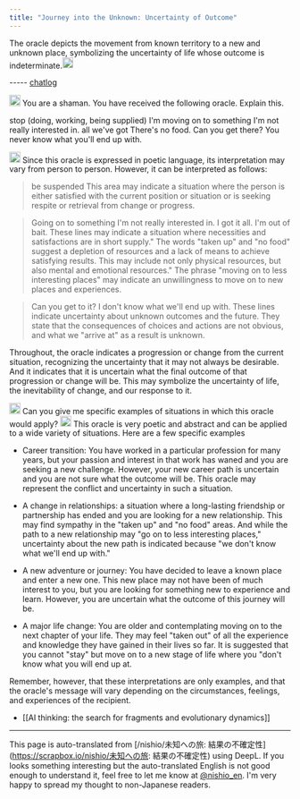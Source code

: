 ```yaml
---
title: "Journey into the Unknown: Uncertainty of Outcome"
---
```


The oracle depicts the movement from known territory to a new and unknown place, symbolizing the uncertainty of life whose outcome is indeterminate.<img src='https://scrapbox.io/api/pages/nishio-en/gpt/icon' alt='gpt.icon' height="19.5"/>

----- [chatlog](https://poe.com/s/hcRJsrvjdfATDzKBOJ9r)

<img src='https://scrapbox.io/api/pages/nishio-en/nishio/icon' alt='nishio.icon' height="19.5"/>
You are a shaman. You have received the following oracle. Explain this.

stop (doing, working, being supplied)
I'm moving on to something I'm not really interested in.
all we've got
There's no food.
Can you get there?
You never know what you'll end up with.

<img src='https://scrapbox.io/api/pages/nishio-en/gpt/icon' alt='gpt.icon' height="19.5"/>
Since this oracle is expressed in poetic language, its interpretation may vary from person to person. However, it can be interpreted as follows:

> be suspended
This area may indicate a situation where the person is either satisfied with the current position or situation or is seeking respite or retrieval from change or progress.

> Going on to something I'm not really interested in.
> I got it all.
> I'm out of bait.
These lines may indicate a situation where necessities and satisfactions are in short supply." The words "taken up" and "no food" suggest a depletion of resources and a lack of means to achieve satisfying results. This may include not only physical resources, but also mental and emotional resources." The phrase "moving on to less interesting places" may indicate an unwillingness to move on to new places and experiences.

> Can you get to it?
> I don't know what we'll end up with.
These lines indicate uncertainty about unknown outcomes and the future. They state that the consequences of choices and actions are not obvious, and what we "arrive at" as a result is unknown.

Throughout, the oracle indicates a progression or change from the current situation, recognizing the uncertainty that it may not always be desirable. And it indicates that it is uncertain what the final outcome of that progression or change will be. This may symbolize the uncertainty of life, the inevitability of change, and our response to it.

<img src='https://scrapbox.io/api/pages/nishio-en/nishio/icon' alt='nishio.icon' height="19.5"/>
Can you give me specific examples of situations in which this oracle would apply?

<img src='https://scrapbox.io/api/pages/nishio-en/gpt/icon' alt='gpt.icon' height="19.5"/>
This oracle is very poetic and abstract and can be applied to a wide variety of situations. Here are a few specific examples

- Career transition: You have worked in a particular profession for many years, but your passion and interest in that work has waned and you are seeking a new challenge. However, your new career path is uncertain and you are not sure what the outcome will be. This oracle may represent the conflict and uncertainty in such a situation.

- A change in relationships: a situation where a long-lasting friendship or partnership has ended and you are looking for a new relationship. This may find sympathy in the "taken up" and "no food" areas. And while the path to a new relationship may "go on to less interesting places," uncertainty about the new path is indicated because "we don't know what we'll end up with."

- A new adventure or journey: You have decided to leave a known place and enter a new one. This new place may not have been of much interest to you, but you are looking for something new to experience and learn. However, you are uncertain what the outcome of this journey will be.

- A major life change: You are older and contemplating moving on to the next chapter of your life. They may feel "taken out" of all the experience and knowledge they have gained in their lives so far. It is suggested that you cannot "stay" but move on to a new stage of life where you "don't know what you will end up at.

Remember, however, that these interpretations are only examples, and that the oracle's message will vary depending on the circumstances, feelings, and experiences of the recipient.

- [[AI thinking: the search for fragments and evolutionary dynamics]]
---
This page is auto-translated from [/nishio/未知への旅: 結果の不確定性](https://scrapbox.io/nishio/未知への旅: 結果の不確定性) using DeepL. If you looks something interesting but the auto-translated English is not good enough to understand it, feel free to let me know at [@nishio_en](https://twitter.com/nishio_en). I'm very happy to spread my thought to non-Japanese readers.